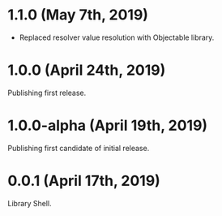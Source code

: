 # 1.1.0 (May 7th, 2019)

* Replaced resolver value resolution with Objectable library.

# 1.0.0 (April 24th, 2019)

Publishing first release.

# 1.0.0-alpha (April 19th, 2019)

Publishing first candidate of initial release.

# 0.0.1 (April 17th, 2019)

Library Shell.
